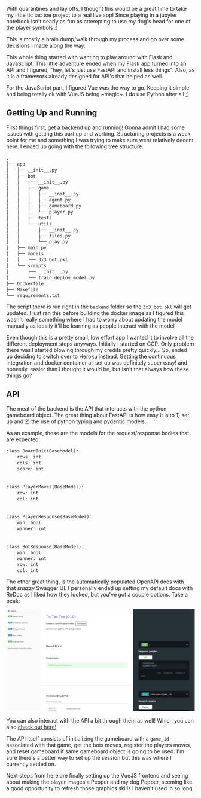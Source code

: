 <!--
.. title: Adventures in Web Apps - Pt 1
.. slug: adventures-in-web-apps
.. date: 2020-04-17 11:43:07 UTC-07:00
.. tags: 
.. category: 
.. link: 
.. description: 
.. type: text
-->

With quarantines and lay offs, I thought this would be a great time to take my little tic tac toe project to a real live app! Since playing in a jupyter notebook isn't nearly as fun as attempting to use my dog's head for one of the player symbols :)

This is mostly a brain dump/walk through my process and go over some decisions I made along the way.

<!-- TEASER_END -->

This whole thing started with wanting to play around with Flask and JavaScript. This little adventure ended when my Flask app turned into an API and I figured, "hey, let's just use FastAPI and install less things". Also, as it is a framework already designed for API's that helped as well.

For the JavaScript part, I figured Vue was the way to go. Keeping it simple and being totally ok with VueJS being ~magic~. I do use Python after all ;)

## Getting Up and Running

First things first, get a backend up and running! Gonna admit I had some issues with getting this part up and working. Structuring projects is a weak point for me and something I was trying to make sure went relatively decent here. I ended up going with the following tree structure:

```
.
├── app
│   ├── __init__.py
│   ├── bot
│   │   ├── __init__.py
│   │   ├── game
│   │   │   ├── __init__.py
│   │   │   ├── agent.py
│   │   │   ├── gameboard.py
│   │   │   └── player.py
│   │   ├── tests
│   │   └── utils
│   │       ├── __init__.py
│   │       ├── files.py
│   │       └── play.py
│   ├── main.py
│   ├── models
│   │   └── 3x3_bot.pkl
│   └── scripts
│       ├── __init__.py
│       └── train_deploy_model.py
├── Dockerfile
├── Makefile
└── requirements.txt
```

The script there is run right in the `backend` folder so the `3x3_bot.pkl` will get updated. I just ran this before building the docker image as I figured this wasn't really something where I had to worry about updating the model manually as ideally it'll be learning as people interact with the model

Even though this is a pretty small, low effort app I wanted it to involve all the different deployment steps anyways. Initially I started on GCP. Only problem there was I started blowing through my credits pretty quickly... So, ended up deciding to switch over to Heroku instead. Getting the continuous integration and docker container all set up was definitely super easy! and honestly, easier than I thought it would be, but isn't that always how these things go?

## API

The meat of the backend is the API that interacts with the python gameboard object. The great thing about FastAPI is how easy it is to 1) set up and 2) the use of python typing and pydantic models.

As an example, these are the models for the request/response bodies that are expected:

```
class BoardInit(BaseModel):
    rows: int
    cols: int
    score: int


class PlayerMoves(BaseModel):
    row: int
    col: int


class PlayerResponse(BaseModel):
    win: bool
    winner: int


class BotResponse(BaseModel):
    win: bool
    winner: int
    row: int
    col: int
```

The other great thing, is the automatically populated OpenAPI docs with that snazzy Swagger UI. I personally ended up setting my default docs with ReDoc as I liked how they looked, but you've got a couple options. Take a peak:

![alt text](/images/app-adventures/docs-screenshot.png "ReDoc auto docs")

You can also interact with the API a bit through them as well! Which you can also [check out here!](https://tic-tac-toe.hrmyd.me/docs)

The API itself consists of initializing the gameboard with a `game_id` associated with that game, get the bots moves, register the players moves, and reset gameboard if same gameboard object is going to be used. I'm sure there's a better way to set up the session but this was where I currently settled on.


Next steps from here are finally setting up the VueJS frontend and seeing about making the player images a Pepper and my dog Pepper, seeming like a good opportunity to refresh those graphics skills I haven't used in so long.
